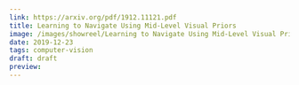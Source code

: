 ```yaml
---
link: https://arxiv.org/pdf/1912.11121.pdf
title: Learning to Navigate Using Mid-Level Visual Priors
image: /images/showreel/Learning to Navigate Using Mid-Level Visual Priors.jpg
date: 2019-12-23
tags: computer-vision
draft: draft
preview:
---
```



